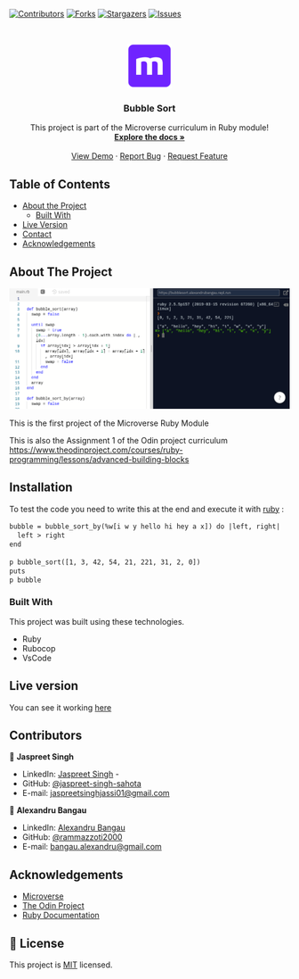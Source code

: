 <!--
*** Thanks for checking out this README Template. If you have a suggestion that would
*** make this better, please fork the repo and create a pull request or simply open
*** an issue with the tag "enhancement".
*** Thanks again! Now go create something AMAZING! :D
-->

<!-- PROJECT SHIELDS -->
<!--
*** I'm using markdown "reference style" links for readability.
*** Reference links are enclosed in brackets [ ] instead of parentheses ( ).
*** See the bottom of this document for the declaration of the reference variables
*** for contributors-url, forks-url, etc. This is an optional, concise syntax you may use.
*** https://www.markdownguide.org/basic-syntax/#reference-style-links
-->
[![Contributors][contributors-shield]][contributors-url]
[![Forks][forks-shield]][forks-url]
[![Stargazers][stars-shield]][stars-url]
[![Issues][issues-shield]][issues-url]

<!-- PROJECT LOGO -->
<br />
<p align="center">
  <a href="https://github.com/rammazzoti2000/Advanced-Building-Blocks---Bubble-Sort">
    <img src="images/microverse.png" alt="Logo" width="80" height="80">
  </a>

  <h3 align="center">Bubble Sort</h3>

  <p align="center">
    This project is part of the Microverse curriculum in Ruby module!
    <br />
    <a href="https://github.com/rammazzoti2000/
Advanced-Building-Blocks---Bubble-Sort"><strong>Explore the docs »</strong></a>
    <br />
    <br />
    <a href="https://repl.it/@AlexandruBangau/bubblesort">View Demo</a>
    ·
    <a href="https://github.com/rammazzoti2000/Advanced-Building-Blocks---Bubble-Sort/issues">Report Bug</a>
    ·
    <a href="https://github.com/rammazzoti2000/Advanced-Building-Blocks---Bubble-Sort/issues">Request Feature</a>
  </p>
</p>

<!-- TABLE OF CONTENTS -->
## Table of Contents

* [About the Project](#about-the-project)
  * [Built With](#built-with)
* [Live Version](#live-version)
* [Contact](#contact)
* [Acknowledgements](#acknowledgements)

<!-- ABOUT THE PROJECT -->
## About The Project

[![Product Name Screen Shot][product-screenshot]](https://repl.it/@MariaEugeniaEu2/HoneydewYellowgreenExecutables)

This is the first project of the Microverse Ruby Module

This is also the Assignment 1 of the Odin project curriculum https://www.theodinproject.com/courses/ruby-programming/lessons/advanced-building-blocks

<!-- ABOUT THE PROJECT -->
## Installation

To test the code you need to write this at the end and execute it with [ruby](https://repl.it) : 

```
bubble = bubble_sort_by(%w[i w y hello hi hey a x]) do |left, right|
  left > right
end

p bubble_sort([1, 3, 42, 54, 21, 221, 31, 2, 0])
puts
p bubble

```

### Built With
This project was built using these technologies.
* Ruby
* Rubocop
* VsCode

<!-- LIVE VERSION -->
## Live version

You can see it working [here](https://repl.it/@AlexandruBangau/bubblesort)

<!-- CONTACT -->
## Contributors

👤 **Jaspreet Singh** 
    
- LinkedIn: [Jaspreet Singh](https://www.linkedin.com/in/jaspreet-singh-a28286146/) - 
- GitHub: [@jaspreet-singh-sahota](https://github.com/jaspreet-singh-sahota)
- E-mail: jaspreetsinghjassi01@gmail.com

👤 **Alexandru Bangau**

- LinkedIn: [Alexandru Bangau](https://www.linkedin.com/in/alexandru-bangau/)
- GitHub: [@rammazzoti2000](https://github.com/rammazzoti2000)
- E-mail: bangau.alexandru@gmail.com


<!-- ACKNOWLEDGEMENTS -->
## Acknowledgements
* [Microverse](https://www.microverse.org/)
* [The Odin Project](https://www.theodinproject.com/)
* [Ruby Documentation](https://www.ruby-lang.org/en/documentation/)

<!-- MARKDOWN LINKS & IMAGES -->
<!-- https://www.markdownguide.org/basic-syntax/#reference-style-links -->
[contributors-shield]: https://img.shields.io/github/contributors/rammazzoti2000/Advanced-Building-Blocks---Bubble-Sort.svg?style=flat-square
[contributors-url]: https://github.com/rammazzoti2000/Advanced-Building-Blocks---Bubble-Sort/graphs/contributors
[forks-shield]: https://img.shields.io/github/forks/rammazzoti2000/Advanced-Building-Blocks---Bubble-Sort.svg?style=flat-square
[forks-url]: https://github.com/rammazzoti2000/Advanced-Building-Blocks---Bubble-Sort/network/members
[stars-shield]: https://img.shields.io/github/stars/rammazzoti2000/Advanced-Building-Blocks---Bubble-Sort.svg?style=flat-square
[stars-url]: https://github.com/rammazzoti2000/Advanced-Building-Blocks---Bubble-Sort/stargazers
[issues-shield]: https://img.shields.io/github/issues/rammazzoti2000/Advanced-Building-Blocks---Bubble-Sort.svg?style=flat-square
[issues-url]: https://github.com/rammazzoti2000/Advanced-Building-Blocks---Bubble-Sort/issues
[product-screenshot]: images/bubble_sort.png

## 📝 License

This project is [MIT](https://opensource.org/licenses/MIT) licensed.